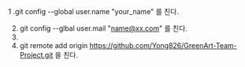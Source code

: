 1 .git config --global user.name "your_name" 를 친다.

2. git config --glbal user.mail "name@xx.com" 를 친다.
3. 
4. git remote add origin https://github.com/Yong826/GreenArt-Team-Project.git 을 친다.
